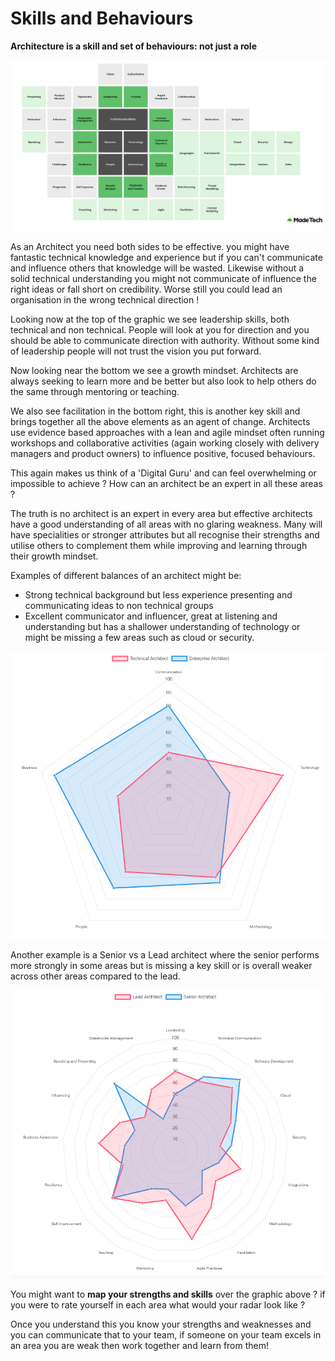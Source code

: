 
# Skills and Behaviours

**Architecture is a skill and set of behaviours: not just a role**

![skills and behaviours](https://github.com/madetech/architecture-handbook/blob/main/images/architect_skills_blockbuster.png)

As an Architect you need both sides to be effective. you might have fantastic technical knowledge and experience but if you can't communicate and influence others that knowledge will be wasted. Likewise without a solid technical understanding you might not communicate of influence the right ideas or fall short on credibility. Worse still you could lead an organisation in the wrong technical direction !

Looking now at the top of the graphic we see leadership skills, both technical and non technical. People will look at you for direction and you should be able to communicate direction with authority. Without some kind of leadership people will not trust the vision you put forward.

Now looking near the bottom we see a growth mindset. Architects are always seeking to learn more and be better but also look to help others do the same through mentoring or teaching. 

We also see facilitation in the bottom right, this is another key skill and brings together all the above elements as an agent of change. Architects use evidence based approaches with a lean and agile mindset often running workshops and collaborative activities (again working closely with delivery managers and product owners) to influence positive, focused behaviours.

This again makes us think of a 'Digital Guru' and can feel overwhelming or impossible to achieve ? How can an architect be an expert in all these areas ?

The truth is no architect is an expert in every area but effective architects have a good understanding of all areas with no glaring weakness. Many will have specialities or stronger attributes but all recognise their strengths and utilise others to complement them while improving and learning through their growth mindset.

Examples of different balances of an architect might be:

- Strong technical background but less experience presenting and communicating ideas to non technical groups
- Excellent communicator and influencer, great at listening and understanding but has a shallower understanding of technology or might be missing a few areas such as cloud or security.

![Enterprise Architect vs Technical Architect](https://github.com/madetech/architecture-handbook/blob/main/images/enterprise-vs-technical.png)

Another example is a Senior vs a Lead architect where the senior performs more strongly in some areas but is missing a key skill or is overall weaker across other areas compared to the lead.

![Senior Architect vs Lead Architect](https://github.com/madetech/architecture-handbook/blob/main/images/senior-vs-lead.png)

You might want to **map your strengths and skills** over the graphic above ? if you were to rate yourself in each area what would your radar look like ?

Once you understand this you know your strengths and weaknesses and you can communicate that to your team, if someone on your team excels in an area you are weak then work together and learn from them!
